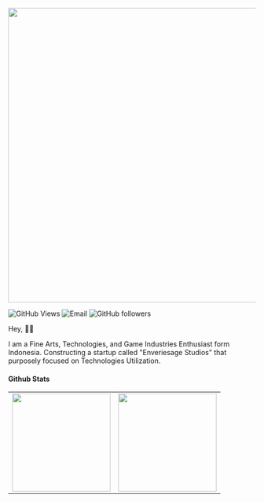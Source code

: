 <p align="center">
<img src="https://user-images.githubusercontent.com/36785493/126627723-8bb46e7f-7d89-4cef-b65e-936344c94d5b.gif" width="600" />
</p>

![GitHub Views](https://komarev.com/ghpvc/?username=WolfDroid&color=6A5ACD)
![Email](https://img.shields.io/static/v1?label=Email&message=wolfdroid99@gmail.com&color=6A5ACD&logo=gmail)
![GitHub followers](https://img.shields.io/github/followers/WolfDroid?label=Followers&style=flat&logo=github&color=6A5ACD)

Hey, 👋🏻

I am a Fine Arts, Technologies, and Game Industries Enthusiast form Indonesia. Constructing a startup called "Enveriesage Studios" that purposely focused on Technologies Utilization.

#### Github Stats
<table border= "0">
  <tr align="center">
    <td>
      <a href="https://github.com/WolfDroid">
        <img src = "https://github-readme-stats.vercel.app/api/top-langs/?username=WolfDroid&layout=compact&theme=dark&border_color=FFFFFF" height="200px"/>
      </a>
    </td>
    <td>
      <a href="https://github.com/WolfDroid">
        <img src = "https://github-readme-stats.vercel.app/api?username=WolfDroid&show_icons=true&theme=dark&border_color=FFFFFF&icon_color=CC00FF" height="200px"/>
      </a>
    </td>
  </tr>
</table>
